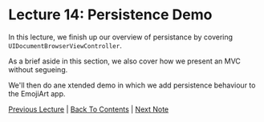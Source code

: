 # Lecture 14: Persistence Demo

In this lecture, we finish up our overview of persistance by covering `UIDocumentBrowserViewController`.

As a brief aside in this section, we also cover how we present an MVC without segueing.

We'll then do ane xtended demo in which we add persistence behaviour to the EmojiArt app.

[Previous Lecture](../Lecture%2013%20-%20Persistance/Part%206%20-%20UIDocuments.md) | [Back To Contents](https://github.com/Firanus/stanford-iOS-lecture-notes) | [Next Note](../Lecture%2014%20-%20Persistance%20Demo/Part%201%20-%20UIDocumentBrowserViewController.md)